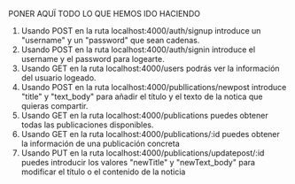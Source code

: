PONER AQUÏ TODO LO QUE HEMOS IDO HACIENDO

1. Usando POST en la ruta localhost:4000/auth/signup introduce un "username" y un "password" que sean cadenas.
2. Usando POST en la ruta localhost:4000/auth/signin introduce el username y el password para logearte.
3. Usando GET en la ruta localhost:4000/users podrás ver la información del usuario logeado.
4. Usando POST en la ruta localhost:4000/publlications/newpost introduce "title" y "text_body" para añadir el título y el texto de la notica que quieras compartir.
5. Usando GET en la ruta localhost:4000/publications puedes obtener todas las publicaciones disponibles.
6. Usando GET en la ruta localhost:4000/publications/:id puedes obtener la información de una publicación concreta
7. Usando PUT en la ruta localhost:4000/publications/updatepost/:id puedes introducir los valores "newTitle" y "newText_body" para modificar el título o el contenido de la noticia

